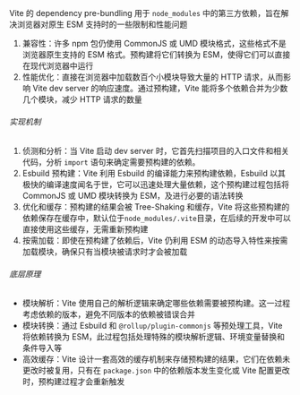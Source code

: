 Vite 的 dependency pre-bundling 用于 `node_modules` 中的第三方依赖，旨在解决浏览器对原生 ESM 支持时的一些限制和性能问题

1. 兼容性：许多 npm 包仍使用 CommonJS 或 UMD 模块格式，这些格式不是浏览器原生支持的 ESM 格式。预构建将它们转换为 ESM，使得它们可以直接在现代浏览器中运行
2. 性能优化：直接在浏览器中加载数百个小模块导致大量的 HTTP 请求，从而影响 Vite dev server 的响应速度。通过预构建，Vite 能将多个依赖合并为少数几个模块，减少 HTTP 请求的数量

###### 实现机制

1. 侦测和分析：当 Vite 启动 dev server 时，它首先扫描项目的入口文件和相关代码，分析 `import` 语句来确定需要预构建的依赖。
2. Esbuild 预构建：Vite 利用 Esbuild 的编译能力来预构建依赖，Esbuild 以其极快的编译速度闻名于世，它可以迅速处理大量依赖，这个预构建过程包括将 CommonJS 或 UMD 模块转换为 ESM，及进行必要的语法转换
3. 优化和缓存：预构建的结果会被 Tree-Shaking 和缓存，Vite 将这些预构建的依赖保存在缓存中，默认位于`node_modules/.vite`目录，在后续的开发中可以直接使用这些缓存，无需重新预构建
4. 按需加载：即使在预构建了依赖后，Vite 仍利用 ESM 的动态导入特性来按需加载模块，确保只有当模块被请求时才会被加载

###### 底层原理

- 模块解析：Vite 使用自己的解析逻辑来确定哪些依赖需要被预构建。这一过程考虑依赖的版本，避免不同版本的依赖被错误合并
- 模块转换：通过 Esbuild 和 `@rollup/plugin-commonjs` 等预处理工具，Vite 将依赖转换为 ESM，此过程包括处理特殊的模块解析逻辑、环境变量替换和条件导入等
- 高效缓存：Vite 设计一套高效的缓存机制来存储预构建的结果，它们在依赖未更改时被复用，只有在 `package.json` 中的依赖版本发生变化或 Vite 配置更改时，预构建过程才会重新触发


